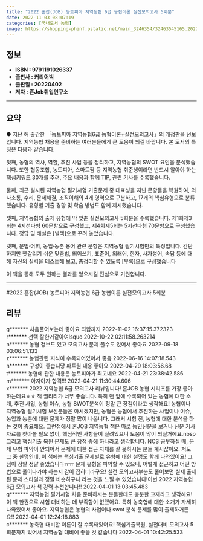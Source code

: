 ```yaml
---
title: "2022 혼잡(JOB) 농토피아 지역농협 6급 농협이론 실전모의고사 5회분"
date: 2022-11-03 08:07:19
categories: [국내도서 농협]
image: https://shopping-phinf.pstatic.net/main_3246354/32463545165.20221019101527.jpg
---
```


## **정보**

- **ISBN : 9791191026337**
- **출판사 : 커리어빅**
- **출판일 : 20220402**
- **저자 : 혼Job취업연구소**

------



## **요약**



● 지난 해 출간한 「농토피아 지역농협6급 농협이론+실전모의고사」의 개정판을 선보입니다. 지역농협 채용을 준비하는 여러분들에게 큰 도움이 되길 바랍니다. 본 도서의 특징은 다음과 같습니다.

첫째, 농협의 역사, 역할, 추진 사업 등을 정리하고, 지역농협의 SWOT 요인을 분석했습니다. 또한 협동조합, 농토피아, 스마트팜 등 지역농협 취준생이라면 반드시 알아야 하는 핵심키워드 30개를 추려, 주요 내용과 함께 TIP, 관련 기사를 수록했습니다.

둘째, 최근 실시된 지역농협 필기시험 기출문제 중 대표성을 지닌 문항들을 복원하여, 의사소통, 수리, 문제해결, 조직이해의 4개 영역으로 구분하고, 17개의 핵심유형으로 분류했습니다. 유형별 기출 경향 및 학습 방법도 함께 제시했습니다.

셋째, 지역농협의 출제 유형에 딱 맞춘 실전모의고사 5회분을 수록했습니다. 제1회제3회는 4지선다형 60문항으로 구성했고, 제4회제5회는 5지선다형 70문항으로 구성했습니다. 정답 및 해설은 [별책]으로 꾸려 놓았습니다.

넷째, 문법·어휘, 농업·농촌 용어 관련 문항은 지역농협 필기시험만의 특징입니다. 간단하지만 헷갈리기 쉬운 맞춤법, 띄어쓰기, 표준어, 외래어, 한자, 사자성어, 속담 등에 대해 자신의 실력을 테스트해 보고, 총정리할 수 있도록 [부록]으로 구성했습니다

이 책을 통해 모두 원하는 결과를 얻으시길 진심으로 기원합니다.



------

#2022 혼잡(JOB) 농토피아 지역농협 6급 농협이론 실전모의고사 5회분


## **리뷰** 

  g******* 처음풀어보는데 좋아요
최합까지 2022-11-02 16:37:15.372323 <br/>  r******* 선택 잘한거같아여lsquo 2022-10-22 02:11:58.263214 <br/>  n******* 농협 정보도 있고 모의고사 문제 풀수도 있어서 좋아요 2022-09-18 03:06:51.133 <br/>  z******* 농협관련 지식이 수록되어있어서 좋음 2022-06-16 14:07:18.543 <br/>  n******* 구성이 좋습니당
파트원 내용 좋아요 2022-04-29 18:03:56.68 <br/>  t******* 농협에 관한 내용은 농토피아가 최고네요 2022-04-21 23:38:42.586 <br/>  m******* 아자아자 합격!!! 2022-04-21 11:30:44.606 <br/>  x******* 2022 지역농협 6급 모의고사 리뷰입니다!
혼JOB 농협 시리즈를 가장 좋아하는데요ㅎㅎ 책 퀄리티가 너무 좋습니다. 특히 맨 앞에 수록되어 있는 농협에 대한 소개, 추진 사업, 농협 이슈, 농협 SWOT분석이 정말 큰 장점이라고 생각해요! 농협이나 지역농협 필기시험 보신분들은 아시겠지만, 농협은 농협에서 추진하는 사업이나 이슈, 농업과 농촌에 대한 문제가 정말 많이 나옵니다. 그래서 시험 전, 농협에 대한 분석을 하는 것이 중요해요. 그런점에서 혼JOB 지역농협 책은 따로 농민신문을 보거나 신문 기사 자료를 찾아볼 필요 없이, 핵심적인 사항들이 실려있으니 도움이 많이 되실거에요.nbsp
그리고 핵심기출 복원 문제도 큰 장점 중에 하나라고 생각합니다. NCS 공부하실 때, 문제 유형 파악이 안되어서 문제에 대한 접근 자체를 잘 못하시는 분들 계시잖아요. 저도 그 중 한명인데, 이 책에는 핵심기출 문제별로 유형에 대한 설명도 함께 나와있어요! 그 점이 정말 정말 좋았습니다ㅠㅠ 문제 유형을 파악할 수 있으니, 어떻게 접근하고 어떤 방법으로 풀어나가야 하는지 감이 잡히더라구요! 실전 모의고사부분도 풀어보면 실제 출제된 문제 스타일과 정말 비슷하구나 라는 것을 느낄 수 있었습니다!이번 2022 지역농협 6급 모의고사 책 강력 추천합니다!! 2022-04-01 13:03:45.483 <br/>  g******* 지역농협 필기시험 처음 준비하시는 분들한테도 충분한 교재라고 생각해요! 이 책 한권으로 시험 대비하는 데 부족함이 없겠어요. 특히 농축협에 대한 소개가 자세히 나와있어서 좋아요. 지역농협은 농협의 사업이나 swot 분석 문제를 많이 출제하거든요!! 2022-04-01 12:24:18.883 <br/>  c******* 농축협 대비할 이론이 잘 수록돼있어요!  핵심기출복원, 실전대비 모의고사 5회분까지 있어서 지역농협 대비에 좋을 것 같습니다 2022-04-01 10:42:25.533 <br/>